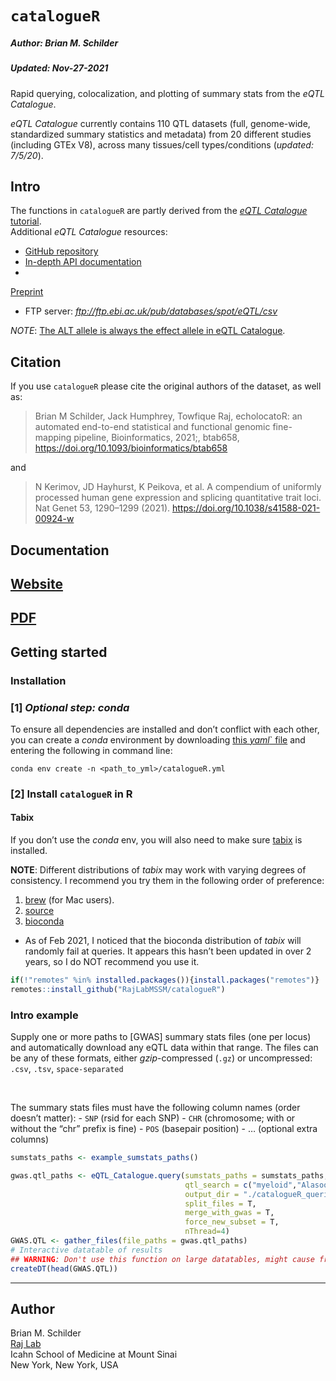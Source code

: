 `catalogueR`
================
<h5>
Author: <i>Brian M. Schilder</i>
</h5>
<h5>
Updated: <i>Nov-27-2021</i>
</h5>

Rapid querying, colocalization, and plotting of summary stats from the
*eQTL Catalogue*.

*eQTL Catalogue* currently contains 110 QTL datasets (full, genome-wide,
standardized summary statistics and metadata) from 20 different studies
(including GTEx V8), across many tissues/cell types/conditions
(*updated: 7/5/20*).

## Intro

The functions in `catalogueR` are partly derived from the [*eQTL
Catalogue*
tutorial](http://htmlpreview.github.io/?https://github.com/eQTL-Catalogue/eQTL-Catalogue-resources/blob/master/scripts/eQTL_API_usecase.html).  
Additional *eQTL Catalogue* resources:  
- [GitHub
repository](https://github.com/eQTL-Catalogue/eQTL-Catalogue-resources)  
- [In-depth API documentation](https://www.ebi.ac.uk/eqtl/api-docs/)  
-
[Preprint](https://www.biorxiv.org/content/10.1101/2020.01.29.924266v1)  
- FTP server: *<ftp://ftp.ebi.ac.uk/pub/databases/spot/eQTL/csv>*

*NOTE*: [The ALT allele is always the effect allele in eQTL
Catalogue](https://www.ebi.ac.uk/eqtl/Data_access/).

## Citation

If you use `catalogueR` please cite the original authors of the dataset,
as well as:

> Brian M Schilder, Jack Humphrey, Towfique Raj, echolocatoR: an
> automated end-to-end statistical and functional genomic fine-mapping
> pipeline, Bioinformatics, 2021;, btab658,
> <https://doi.org/10.1093/bioinformatics/btab658>

and

> N Kerimov, JD Hayhurst, K Peikova, et al. A compendium of uniformly
> processed human gene expression and splicing quantitative trait loci.
> Nat Genet 53, 1290–1299 (2021).
> <https://doi.org/10.1038/s41588-021-00924-w>

## Documentation

## [Website](https://rajlabmssm.github.io/catalogueR/)

## [PDF](https://rajlabmssm.github.io/catalogueR/catalogueR_0.1.0.pdf)

## Getting started

### Installation

### \[1\] *Optional step: conda*

To ensure all dependencies are installed and don’t conflict with each
other, you can create a *conda* environment by downloading [this
*yaml*\`
file](https://github.com/RajLabMSSM/catalogueR/blob/master/inst/conda/catalogueR.yml)
and entering the following in command line:

    conda env create -n <path_to_yml>/catalogueR.yml

### \[2\] Install `catalogueR` in R

#### Tabix

If you don’t use the *conda* env, you will also need to make sure
[tabix](http://www.htslib.org/doc/tabix.html) is installed.

**NOTE**: Different distributions of *tabix* may work with varying
degrees of consistency. I recommend you try them in the following order
of preference:

1.  [brew](https://formulae.brew.sh/formula/htslib) (for Mac users).
2.  [source](http://www.htslib.org/download/)
3.  [bioconda](https://anaconda.org/bioconda/tabix)

-   As of Feb 2021, I noticed that the bioconda distribution of *tabix*
    will randomly fail at queries. It appears this hasn’t been updated
    in over 2 years, so I do NOT recommend you use it.

``` r
if(!"remotes" %in% installed.packages()){install.packages("remotes")}
remotes::install_github("RajLabMSSM/catalogueR")
```

### Intro example

Supply one or more paths to \[GWAS\] summary stats files (one per locus)
and automatically download any eQTL data within that range. The files
can be any of these formats, either *gzip*-compressed (`.gz`) or
uncompressed: `.csv`, `.tsv`, `space-separated`

<br>

The summary stats files must have the following column names (order
doesn’t matter): - `SNP` (rsid for each SNP) - `CHR` (chromosome; with
or without the “chr” prefix is fine) - `POS` (basepair position) - …
(optional extra columns)

``` r
sumstats_paths <- example_sumstats_paths()

gwas.qtl_paths <- eQTL_Catalogue.query(sumstats_paths = sumstats_paths,  
                                       qtl_search = c("myeloid","Alasoo_2018"),
                                       output_dir = "./catalogueR_queries", 
                                       split_files = T,  
                                       merge_with_gwas = T,
                                       force_new_subset = T,
                                       nThread=4)
GWAS.QTL <- gather_files(file_paths = gwas.qtl_paths)
# Interactive datatable of results 
## WARNING: Don't use this function on large datatables, might cause freezing.
createDT(head(GWAS.QTL))
```

<hr>

## Author

Brian M. Schilder  
[Raj Lab](http://rajlab.org)  
Icahn School of Medicine at Mount Sinai  
New York, New York, USA
